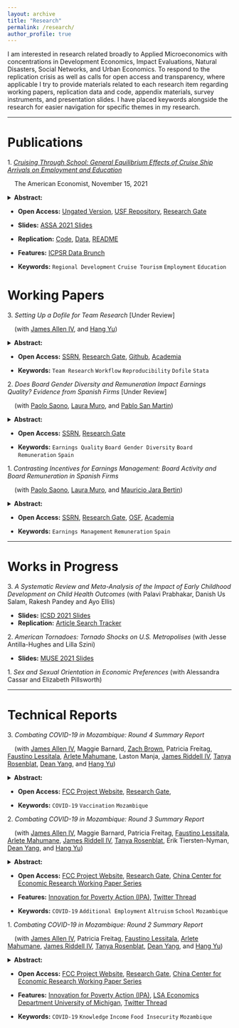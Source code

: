 ```yaml
---
layout: archive
title: "Research"
permalink: /research/
author_profile: true
---
```


<!-- Title, Coauthors, Abstract, Paper link, preprint researchgate link, LaTeX presentation, twitter thread, video explanation, replication code, replication data, media coverage -->

I am interested in research related broadly to Applied Microeconomics with concentrations in Development Economics, Impact Evaluations, Natural Disasters, Social Networks, and Urban Economics. To respond to the replication crisis as well as calls for open access and transparency, where applicable I try to provide materials related to each research item regarding working papers, replication data and code, appendix materials, survey instruments, and presentation slides. I have placed keywords alongside the research for easier navigation for specific themes in my research.

---------------------------------------


Publications
======= 

1\. [*Cruising Through School: General Equilibrium Effects of Cruise Ship Arrivals on Employment and Education*](https://journals.sagepub.com/doi/abs/10.1177/05694345211054515?journalCode=aexb)

&nbsp;&nbsp;&nbsp; The American Economist, November 15, 2021
<details>
  <summary> <strong> Abstract: </strong> </summary>
      <blockquote> Cruise ship tourism has been the fastest growing branch of the tourism sector since the turn of the century. As a result, cruise tourism’s increased port traffic has garnered attention as a development strategy for port cities of developing nations over the past two decades. I utilize 10.6 million automatic identification system (AIS) locations from 517 cruise ships to estimate granular city by year cruise ship arrivals in 5,644 port destinations over 220 nations and territories from 2009 to 2018. Matched with 355,463 individual Demographic and Health Survey (DHS) women’s surveys in 23 countries from 2009 to 2016, this study examines cruise tourism’s relationship to female labor participation and associated human capital attainment in destination port cities of developing nations. Using fixed effects to identify this relationship, I find positive general equilibrium effects from cruise tourism on labor participation and educational attainment with strong age dynamics. For each 1% increase in cruise ship arrivals to a port city, female labor participation increase 7% and women gain around a 1/3 more years of education. Additionally, this study employs a Kaplan Meier survivorship model as well as Cox Proportional Hazard Ratios to understand the dynamic change in educational attainment related to age from a cruise tourism shock. Older women respond to an expanding service sector by seizing job opportunities, while younger women acquire a near secondary level of education in anticipation of employment opportunities. The mechanism behind tourism led growth may be the result of improvements in human capital attainment by women. Rhetoric regarding tourism’s role as a development strategy appears to be more nuanced than previously attributed when considering educational choice. This study contributes a novel micro-dataset and a novel measure for cruise tourism at a global scale to examine a broader scope of tourism’s impact on regional development and welfare effects. 
     </blockquote>
</details>
   
  * **Open Access:** [Ungated Version](), [USF Repository](https://repository.usfca.edu/thes/1298/), [Research Gate](https://www.researchgate.net/publication/356002253_Cruising_Through_School_General_Equilibrium_Effects_of_Cruise_Ship_Arrivals_on_Employment_and_Education)
  * **Slides:** [ASSA 2021 Slides](/files/mcway_ASSA_2021_prez.pdf)
  * **Replication:** [Code](), [Data](), [README]()
  * **Features:** [ICPSR Data Brunch](https://soundcloud.com/user-494455196/episode-6-cruise-ships-and-empowerment)

  * **Keywords:** `Regional Development` `Cruise Tourism` `Employment` `Education`

Working Papers
========

3\. *Setting Up a Dofile for Team Research* [Under Review]

&nbsp;&nbsp;&nbsp;  (with [James Allen IV](https://sites.google.com/view/jamesalleniv), and [Hang Yu](https://www.econhangyu.com/home))
<details>
  <summary> <strong> Abstract: </strong> </summary>
      <blockquote> Co-authoring Dofiles can be challenging as most Stata users have idiosyncratic preferences and methods for organizing and writing Dofiles. Which standards and practices can research teams adopt to improve the cohesion of this group work? This article proposes some best practices to overcome team research coordination issues adapting methods from software engineering and data science along with personal experience with group research. We prioritize improvements that increase efficiency of the team workflow by establishing global parameters and directories, standardizing communication between team members, and enabling reproducibility of results. 
     </blockquote>
</details>
   
  * **Open Access:** [SSRN](https://papers.ssrn.com/sol3/papers.cfm?abstract_id=3965114), [Research Gate](https://www.researchgate.net/publication/356365674_Setting_Up_a_Dofile_for_Team_Research), [Github](/files/McWay_Allen_Yu_Stata_Dofile.pdf), [Academia](https://www.academia.edu/66119958/Setting_Up_a_Dofile_for_Team_Research)

  * **Keywords:** `Team Research` `Workflow` `Reproducibility` `Dofile` `Stata`

2\. *Does Board Gender Diversity and Remuneration Impact Earnings Quality? Evidence from Spanish Firms* [Under Review]
  
&nbsp;&nbsp;&nbsp;  (with [Paolo Saono](https://www.slu.edu/madrid/academics/faculty/paolo-saona.php), [Laura Muro](https://www.slu.edu/madrid/academics/faculty/laura-muro.php), and [Pablo San Martin](https://www.facea.ucsc.cl/persona/pablo-san-martin/))
<details>
  <summary> <strong> Abstract: </strong> </summary>
      <blockquote> A key function of the board of directors is ensuring earnings quality (EQ) to signal firm performance to investors and stakeholders. Using a panel of 105 non-financial Spanish listed firms from 2013 to 2018, we investigate how gender diversity on the board of directors and board remuneration influence earnings quality. The empirical method uses a Tobit semiparametric estimator with firm-industry level fixed effects and an innovative set of measures for earnings quality developed by StarMine. Our results exhibit a consistent and positive correlation of increased gender diversity on earnings quality of a firm, suggesting that a gender-balanced board of directors is associated with more transparent financial reporting and informative earnings. We also find a non-monotonic, inverse U-shaped relationship between board remuneration and earnings quality. This indicates that at a certain point, excessive board compensations lead to more opportunistic manipulation of financial reporting with the subsequent dilution of earnings quality. Increasing female representation on the board of directors and optimizing board compensation subsequently improve earnings quality. Majority of Spanish firms are both lacking in board gender diversity as well as sub-optimally remunerating their board regarding maximizing earnings quality. Policy recommendations are derived from these findings.  
     </blockquote>
</details>

  * **Open Access:** [SSRN](https://papers.ssrn.com/sol3/papers.cfm?abstract_id=3965107), [Research Gate](https://www.researchgate.net/publication/356381356_Does_Board_Gender_Diversity_and_Remuneration_Impact_Earnings_Quality_Evidence_from_Spanish_Firms)
  
  * **Keywords:** `Earnings Quality` `Board Gender Diversity` `Board Remuneration` `Spain`

1\. *Contrasting Incentives for Earnings Management: Board Activity and Board Remuneration in Spanish Firms*
  
&nbsp;&nbsp;&nbsp;  (with [Paolo Saono](https://www.slu.edu/madrid/academics/faculty/paolo-saona.php), [Laura Muro](https://www.slu.edu/madrid/academics/faculty/laura-muro.php), and [Mauricio Jara Bertin](https://scholar.google.com.sg/citations?user=A48L9BMAAAAJ&hl=en))
<details>
  <summary> <strong> Abstract: </strong> </summary>
      <blockquote> We analyze the effect board activity and board remuneration has on earnings management (EM). Our results show that more active boards are inefficient in preventing earnings manipulation. Regarding board compensation, we find a U-shaped relation indicating that excessive remuneration will lead to more earnings management. Policy recommendations are derived from the findings. 
     </blockquote>
</details>
   
  * **Open Access:** [SSRN](https://papers.ssrn.com/sol3/papers.cfm?abstract_id=3710966), [Research Gate](https://www.researchgate.net/publication/338165813_Contrasting_Incentives_for_Earnings_Management_Board_Activity_and_Board_Remuneration_in_Spanish_Firms), [OSF](https://osf.io/xgn3y/), [Academia](https://www.academia.edu/66119435/Contrasting_Incentives_for_Earnings_Management_Board_Activity_and_Board_Remuneration_in_Spanish_Firms)
  
  * **Keywords:** `Earnings Management` `Remuneration` `Spain`
  


---------------------------------------

Works in Progress
========

3\. *A Systematic Review and Meta-Analysis of the Impact of Early Childhood Development on Child Health Outcomes* (with Palavi Prabhakar, Danish Us Salam, Rakesh Pandey and Ayo Ellis)

  * **Slides:** [ICSD 2021 Slides](/files/presentation_ICSD_210920.pdf)
  * **Replication:** [Article Search Tracker](files/McWay_et_al_2022_ECD_Search_Tracker.xlsx)

2\. *American Tornadoes: Tornado Shocks on U.S. Metropolises* (with Jesse Antilla-Hughes and Lilla Szini)

  * **Slides:** [MUSE 2021 Slides](/files/MUSE_prez.pdf)

1\. *Sex and Sexual Orientation in Economic Preferences* (with Alessandra Cassar and Elizabeth Pillsworth)


---------------------------------------

Technical Reports
========


3\. *Combating COVID-19 in Mozambique: Round 4 Summary Report*

&nbsp;&nbsp;&nbsp;  (with [James Allen IV](https://sites.google.com/view/jamesalleniv), Maggie Barnard, [Zach Brown](http://www-personal.umich.edu/~zachb/), Patricia Freitag, [Faustino Lessitala](https://www.researchgate.net/profile/Faustino_Lessitala), [Arlete Mahumane](https://basis.ucdavis.edu/people/arlete-mahumane), Laston Manja, [James Riddell IV](https://www.uofmhealth.org/profile/362/james-riddell-iv-md), [Tanya Rosenblat](https://www.tanyarosenblat.org/), [Dean Yang](https://sites.lsa.umich.edu/deanyang/), and [Hang Yu](https://www.econhangyu.com/home)) 
<details>
  <summary> <strong> Abstract: </strong> </summary>
      <blockquote> We collected data on individual perceptions of and plans to accept COVID-19 vaccination in Mozambique. We conducted this fourth round of data collection among study participants in Sofala, Manica, and Zambezia provinces, Mozambique, between June 2021 and September 2021.* Nearly all respondents report they will take the COVID-19 vaccine when given the chance. Of those expressing hesitancy, the main concern is the perception that vaccinations can be harmful and have potentially negative side effects. Most people believe that they are less likely to contract COVID-19 than others in their community. 100% of local leaders express support for COVID-19 vaccination.
     </blockquote>
</details>

  * **Open Access:** [FCC Project Website](https://fordschool.umich.edu/sites/default/files/2021-12/covid-mozambique-round4-summary-report..pdf), [Research Gate](https://www.researchgate.net/publication/356815869_Combatting_COVID-19_in_Mozambique_Round_4_Summary_Report), 
  
  * **Keywords:** `COVID-19` `Vaccination` `Mozambique`

2\. *Combating COVID-19 in Mozambique: Round 3 Summary Report*

&nbsp;&nbsp;&nbsp;  (with [James Allen IV](https://sites.google.com/view/jamesalleniv), Maggie Barnard, Patricia Freitag, [Faustino Lessitala](https://www.researchgate.net/profile/Faustino_Lessitala), [Arlete Mahumane](https://basis.ucdavis.edu/people/arlete-mahumane), [James Riddell IV](https://www.uofmhealth.org/profile/362/james-riddell-iv-md), [Tanya Rosenblat](https://www.tanyarosenblat.org/), Erik Tiersten-Nyman, [Dean Yang](https://sites.lsa.umich.edu/deanyang/), and [Hang Yu](https://www.econhangyu.com/home)) 
<details>
  <summary> <strong> Abstract: </strong> </summary>
      <blockquote> We analyze how Mozambican families are coping with the economic and educational impacts of COVID-19. We conducted 3 rounds of phone interviews across 76 communities in Sofala, Manica, and Zambezia provinces of central Mozambique between July 2020 and November 2020. We find a signifcant number of families, including children, have taken on additional paid work and increased household food production to cope with the economic effects of the pandemic. Further, children have fallen behind in school, underscoring the multi-faceted burden COVID-19 has placed on children. Despite these hardships, households exhibit altruistic behavior to their neighbors.
     </blockquote>
</details>

  * **Open Access:** [FCC Project Website](https://fordschool.umich.edu/sites/default/files/2021-04/covid-mozambique-round3.pdf), [Research Gate](https://www.researchgate.net/publication/351094473_Combating_COVID-19_in_Mozambique_Round_3_Summary_Report), [China Center for Economic Research Working Paper Series](http://nsd.pku.edu.cn/docs/20210505144255463204.pdf)
  * **Features:** [Innovation for Poverty Action (IPA)](https://www.poverty-action.org/recovr-study/accelerating-changes-norms-about-social-distancing-combat-covid-19-mozambique), [Twitter Thread](https://twitter.com/RyanMcWay/status/1380625003029336071)
  
  * **Keywords:** `COVID-19` `Additional Employment` `Altruism` `School`  `Mozambique`

1\. *Combating COVID-19 in Mozambique: Round 2 Summary Report*
  
&nbsp;&nbsp;&nbsp;  (with [James Allen IV](https://sites.google.com/view/jamesalleniv), Patricia Freitag, [Faustino Lessitala](https://www.researchgate.net/profile/Faustino_Lessitala), [Arlete Mahumane](https://basis.ucdavis.edu/people/arlete-mahumane), [James Riddell IV](https://www.uofmhealth.org/profile/362/james-riddell-iv-md), [Tanya Rosenblat](https://www.tanyarosenblat.org/), [Dean Yang](https://sites.lsa.umich.edu/deanyang/), and [Hang Yu](https://www.econhangyu.com/home)) 
<details>
  <summary> <strong> Abstract: </strong> </summary>
      <blockquote> We compare how COVID-19 knowledge and behavior as well as economic conditions have changed over time in Mozambique. We conducted three rounds of phone interviews across 76 communities in Sofala, Manica, and Zambezia provinces of central Mozambique between July 10th and November 18th, 2020. We find gradual improvements in COVID-19 knowledge, persistence of some hazardous behaviors, further declines in income, and continued high levels of food insecurity.
     </blockquote>
</details>

  * **Open Access:** [FCC Project Website](https://fordschool.umich.edu/sites/default/files/2020-12/covid-mozambique-round2v3_0.pdf), [Research Gate](https://www.researchgate.net/publication/347440820_Combating_COVID-19_in_Mozambique_Round_2_Summary_Report), [China Center for Economic Research Working Paper Series](http://nsd.pku.edu.cn/docs/20210505201536465030.pdf)
  * **Features:** [Innovation for Poverty Action (IPA)](https://www.poverty-action.org/recovr-study/accelerating-changes-norms-about-social-distancing-combat-covid-19-mozambique), [LSA Economics Department University of Michigan](https://lsa.umich.edu/econ/news-events/all-news/faculty-news/-mozambique-covid-19-summary-report-is-now-available.html), [Twitter Thread](https://twitter.com/Prof__Quackers/status/1340041734059900931)
  
  * **Keywords:** `COVID-19` `Knowledge` `Income` `Food Insecurity` `Mozambique`

<!--

SD and K Policy Brief

Round 4 Summary Report 

COVID-19 in Mozambique: 1 year later paper

FCC White Paper

ART Clinics Paper

Primary and Secondary Education in Mozambique working paper

HIV/AIDs Prevelance, Testing and Attitudes in Mozambique working paper

Enumerator Quality Index working paper 

-->
